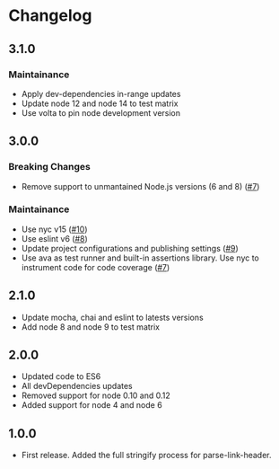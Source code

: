 # Changelog

## 3.1.0

### Maintainance
- Apply dev-dependencies in-range updates
- Update node 12 and node 14 to test matrix
- Use volta to pin node development version

## 3.0.0
### Breaking Changes
- Remove support to unmantained Node.js versions (6 and 8) ([#7](https://github.com/jonathansamines/format-link-header/pull/7))

### Maintainance
- Use nyc v15 ([#10](https://github.com/jonathansamines/format-link-header/pull/10))
- Use eslint v6 ([#8](https://github.com/jonathansamines/format-link-header/pull/8))
- Update project configurations and publishing settings ([#9](https://github.com/jonathansamines/format-link-header/pull/9))
- Use ava as test runner and built-in assertions library. Use nyc to instrument code for code coverage ([#7](https://github.com/jonathansamines/format-link-header/pull/7))

## 2.1.0
- Update mocha, chai and eslint to latests versions
- Add node 8 and node 9 to test matrix

## 2.0.0
- Updated code to ES6
- All devDependencies updates
- Removed support for node 0.10 and 0.12
- Added support for node 4 and node 6

## 1.0.0
- First release. Added the full stringify process for parse-link-header.
